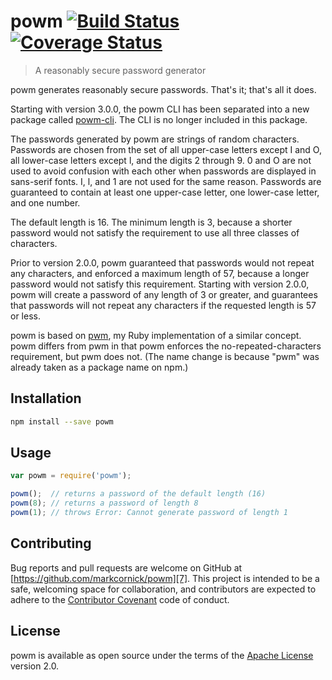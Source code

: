 # powm [![Build Status][1]][3] [![Coverage Status][2]][4]

> A reasonably secure password generator

powm generates reasonably secure passwords. That's it; that's all it does.

Starting with version 3.0.0, the powm CLI has been separated into a new package
called [powm-cli][5]. The CLI is no longer included in this package.

The passwords generated by powm are strings of random characters. Passwords are
chosen from the set of all upper-case letters except I and O, all lower-case
letters except l, and the digits 2 through 9. 0 and O are not used to avoid
confusion with each other when passwords are displayed in sans-serif fonts. I,
l, and 1 are not used for the same reason. Passwords are guaranteed to contain
at least one upper-case letter, one lower-case letter, and one number.

The default length is 16. The minimum length is 3, because a shorter password
would not satisfy the requirement to use all three classes of characters.

Prior to version 2.0.0, powm guaranteed that passwords would not repeat any
characters, and enforced a maximum length of 57, because a longer password would
not satisfy this requirement. Starting with version 2.0.0, powm will create
a password of any length of 3 or greater, and guarantees that passwords will not
repeat any characters if the requested length is 57 or less.

powm is based on [pwm][6], my Ruby implementation of a similar concept. powm
differs from pwm in that powm enforces the no-repeated-characters requirement,
but pwm does not. (The name change is because "pwm" was already taken as a
package name on npm.)

## Installation

```bash
npm install --save powm
```

## Usage

```js
var powm = require('powm');

powm();  // returns a password of the default length (16)
powm(8); // returns a password of length 8
powm(1); // throws Error: Cannot generate password of length 1
```

## Contributing

Bug reports and pull requests are welcome on GitHub at
[https://github.com/markcornick/powm][7]. This project is intended to be a safe,
welcoming space for collaboration, and contributors are expected to adhere to
the [Contributor Covenant][8] code of conduct.

## License

powm is available as open source under the terms of the [Apache License][9]
version 2.0.

[1]: https://travis-ci.org/markcornick/powm.svg

[2]: https://coveralls.io/repos/markcornick/powm/badge.svg?branch=master&service=github

[3]: https://travis-ci.org/markcornick/powm

[4]: https://coveralls.io/github/markcornick/powm?branch=master

[5]: https://github.com/markcornick/powm-cli

[6]: https://github.com/markcornick/pwm

[7]: https://github.com/markcornick/powm

[8]: http://contributor-covenant.org

[9]: http://www.apache.org/licenses/LICENSE-2.0
